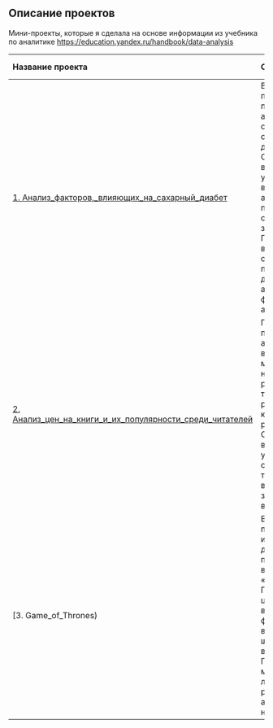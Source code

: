## Описание проектов
Мини-проекты, которые я сделала на основе информации из учебника по аналитике https://education.yandex.ru/handbook/data-analysis

| Название проекта | Описание | Используемые библиотеки | 
| :---------------------- | :---------------------- | :---------------------- |
| [1. Анализ_факторов,_влияющих_на_сахарный_диабет](1.%20diabetes_mellitus) | В данном проекте проводится анализ данных, связанных с сахарным диабетом. Основное внимание уделяется выявлению аспектов, потенциально связанных с заболеванием. Проект включает в себя предобработку данных, их анализ и факторный анализ.| *os, kagglehub, pandas, re, seaborn, matplotlib, sklearn, statsmodels* |
| [2. Анализ_цен_на_книги_и_их_популярности_среди_читателей](2.%20research_on_books) | Проект посвящен анализу взаимосвязи между ценами на книги и их рейтингами, а также влиянию рейтинга на количество рецензий. Основное внимание уделено статистическим тестам для выявления значимых взаимосвязей. | *pandas*, *scipy*|
| [3. Game_of_Thrones) | В данном проекте исследуются данные о персонажах из вселенной «Игры Престолов» с целью выявления факторов, влияющих на их шансы на выживание. Построение моделей логистической регрессии для анализа шансов на выживание| *pandas, re, matplotlib, seaborn, numpy, statsmodels* |
